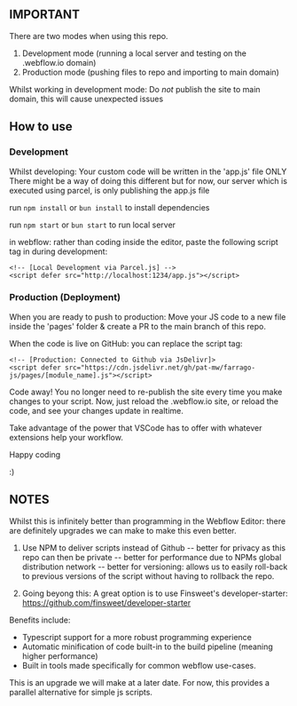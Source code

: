 ## IMPORTANT
There are two modes when using this repo.

1. Development mode (running a local server and testing on the .webflow.io domain)
2. Production mode (pushing files to repo and importing to main domain)

Whilst working in development mode: Do *not* publish the site to main domain, this will cause unexpected issues

## How to use

### Development
Whilst developing: Your custom code will be written in the 'app.js' file ONLY
There might be a way of doing this different but for now, our server which is executed using parcel, is only publishing the app.js file

run `npm install` or `bun install` to install dependencies

run `npm start` or `bun start` to run local server

in webflow: rather than coding inside the editor, paste the following script tag in during development:

```
<!-- [Local Development via Parcel.js] -->
<script defer src="http://localhost:1234/app.js"></script>
```

### Production (Deployment)
When you are ready to push to production: Move your JS code to a new file inside the 'pages' folder & create a PR to the main branch of this repo.

When the code is live on GitHub: you can replace the script tag:
```
<!-- [Production: Connected to Github via JsDelivr]>
<script defer src="https://cdn.jsdelivr.net/gh/pat-mw/farrago-js/pages/[module_name].js"></script>
```

Code away! You no longer need to re-publish the site every time you make changes to your script. Now, just reload the .webflow.io site, or reload the code, and see your changes update in realtime.

Take advantage of the power that VSCode has to offer with whatever extensions help your workflow.

Happy coding

:)


## NOTES
Whilst this is infinitely better than programming in the Webflow Editor: there are definitely upgrades we can make 
to make this even better.

1. Use NPM to deliver scripts instead of Github 
-- better for privacy as this repo can then be private
-- better for performance due to NPMs global distribution network
-- better for versioning: allows us to easily roll-back to previous versions of the script without having to rollback the repo.


2. Going beyong this: A great option is to use Finsweet's developer-starter: 
https://github.com/finsweet/developer-starter

Benefits include:
- Typescript support for a more robust programming experience
- Automatic minification of code built-in to the build pipeline (meaning higher performance)
- Built in tools made specifically for common webflow use-cases.

This is an upgrade we will make at a later date. For now, this provides a parallel alternative for simple js scripts.
